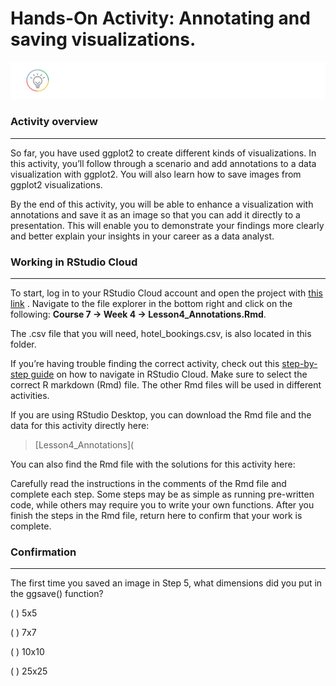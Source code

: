 # Hands-On Activity: Annotating and saving visualizations.   

![alt text](https://github.com/paulohl/Data_Analysis_R_Programming/blob/main/img/lightbulb-HandsOn.png)


### Activity overview
______________________

So far, you have used ggplot2 to create different kinds of visualizations. In this activity, you’ll follow through a scenario and add annotations to a data 
visualization with ggplot2. You will also learn how to save images from ggplot2 visualizations.

By the end of this activity, you will be able to enhance a visualization with annotations and save it as an image so that you can add it directly to a 
presentation. This will enable you to demonstrate your findings more clearly and better explain your insights in your career as a data analyst.

### Working in RStudio Cloud
____________________________

To start, log in to your RStudio Cloud account and open the project with 
[this link](https://rstudio.cloud/project/2138069)
. Navigate to the file explorer in the bottom right and click on the following: **Course 7 -> Week 4 -> Lesson4_Annotations.Rmd**.

The .csv file that you will need, hotel_bookings.csv, is also located in this folder.

If you’re having trouble finding the correct activity, check out this 
[step-by-step guide](https://cursive.io/shared/28dc296d9-5515-41a9-9bf6-84369bd247e3)
 on how to navigate in RStudio Cloud. Make sure to select the correct R markdown (Rmd) file. The other Rmd files will be used in different activities.

If you are using RStudio Desktop, you can download the Rmd file and the data for this activity directly here:    

> [Lesson4_Annotations](
> 
>

You can also find the Rmd file with the solutions for this activity here:

Carefully read the instructions in the comments of the Rmd file and complete each step. Some steps may be as simple as running pre-written code, while others 
may require you to write your own functions. After you finish the steps in the Rmd file, return here to confirm that your work is complete.

### Confirmation
________________

The first time you saved an image in Step 5, what dimensions did you put in the ggsave() function? 


( ) 5x5


( ) 7x7


( ) 10x10


( ) 25x25   




